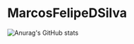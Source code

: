 # MarcosFelipeDSilva
![Anurag's GitHub stats](https://github-readme-stats.vercel.app/api?username=anuraghazra&theme=dark&show_icons=true)

